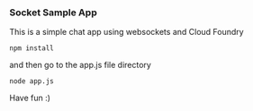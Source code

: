 ### Socket Sample App

This is a simple chat app using websockets and Cloud Foundry

`npm install` 

and then go to the app.js file directory

`node app.js`

Have fun :)
